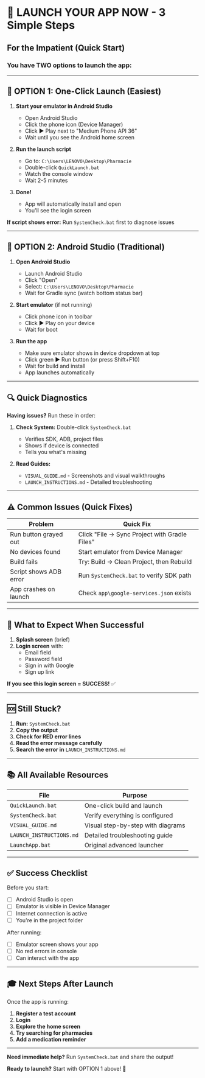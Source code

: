# 🚀 LAUNCH YOUR APP NOW - 3 Simple Steps

## For the Impatient (Quick Start)

### You have TWO options to launch the app:

---

## 🎯 **OPTION 1: One-Click Launch (Easiest)**

1. **Start your emulator in Android Studio**
   - Open Android Studio
   - Click the phone icon (Device Manager)
   - Click ▶ Play next to "Medium Phone API 36"
   - Wait until you see the Android home screen

2. **Run the launch script**
   - Go to: `C:\Users\LENOVO\Desktop\Pharmacie`
   - Double-click `QuickLaunch.bat`
   - Watch the console window
   - Wait 2-5 minutes

3. **Done!**
   - App will automatically install and open
   - You'll see the login screen

**If script shows error:** Run `SystemCheck.bat` first to diagnose issues

---

## 🎯 **OPTION 2: Android Studio (Traditional)**

1. **Open Android Studio**
   - Launch Android Studio
   - Click "Open"
   - Select: `C:\Users\LENOVO\Desktop\Pharmacie`
   - Wait for Gradle sync (watch bottom status bar)

2. **Start emulator** (if not running)
   - Click phone icon in toolbar
   - Click ▶ Play on your device
   - Wait for boot

3. **Run the app**
   - Make sure emulator shows in device dropdown at top
   - Click green ▶ Run button (or press Shift+F10)
   - Wait for build and install
   - App launches automatically

---

## 🔍 Quick Diagnostics

**Having issues?** Run these in order:

1. **Check System:** Double-click `SystemCheck.bat`
   - Verifies SDK, ADB, project files
   - Shows if device is connected
   - Tells you what's missing

2. **Read Guides:**
   - `VISUAL_GUIDE.md` - Screenshots and visual walkthroughs
   - `LAUNCH_INSTRUCTIONS.md` - Detailed troubleshooting

---

## ⚠️ Common Issues (Quick Fixes)

| Problem | Quick Fix |
|---------|-----------|
| Run button grayed out | Click "File → Sync Project with Gradle Files" |
| No devices found | Start emulator from Device Manager |
| Build fails | Try: Build → Clean Project, then Rebuild |
| Script shows ADB error | Run `SystemCheck.bat` to verify SDK path |
| App crashes on launch | Check `app\google-services.json` exists |

---

## 📱 What to Expect When Successful

1. **Splash screen** (brief)
2. **Login screen** with:
   - Email field
   - Password field
   - Sign in with Google
   - Sign up link

**If you see this login screen = SUCCESS!** ✅

---

## 🆘 Still Stuck?

1. **Run:** `SystemCheck.bat`
2. **Copy the output**
3. **Check for RED error lines**
4. **Read the error message carefully**
5. **Search the error in** `LAUNCH_INSTRUCTIONS.md`

---

## 📚 All Available Resources

| File | Purpose |
|------|---------|
| `QuickLaunch.bat` | One-click build and launch |
| `SystemCheck.bat` | Verify everything is configured |
| `VISUAL_GUIDE.md` | Visual step-by-step with diagrams |
| `LAUNCH_INSTRUCTIONS.md` | Detailed troubleshooting guide |
| `LaunchApp.bat` | Original advanced launcher |

---

## ✅ Success Checklist

Before you start:
- [ ] Android Studio is open
- [ ] Emulator is visible in Device Manager
- [ ] Internet connection is active
- [ ] You're in the project folder

After running:
- [ ] Emulator screen shows your app
- [ ] No red errors in console
- [ ] Can interact with the app

---

## 🎓 Next Steps After Launch

Once the app is running:

1. **Register a test account**
2. **Login**
3. **Explore the home screen**
4. **Try searching for pharmacies**
5. **Add a medication reminder**

---

**Need immediate help?** Run `SystemCheck.bat` and share the output!

**Ready to launch?** Start with OPTION 1 above! 🚀

